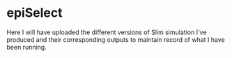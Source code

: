 # epiSelect

Here I will have uploaded the different versions of Slim simulation I've produced and their corresponding outputs to maintain record of what I have been running.
